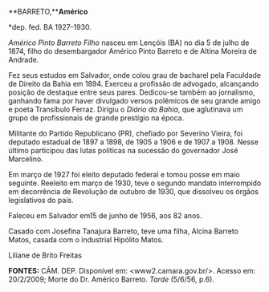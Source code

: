 **BARRETO,****Américo**

\*dep. fed. BA 1927-1930.

*Américo Pinto Barreto Filho* nasceu em Lençóis (BA) no dia 5 de julho
de 1874, filho do desembargador Américo Pinto Barreto e de Altina
Moreira de Andrade.

Fez seus estudos em Salvador, onde colou grau de bacharel pela Faculdade
de Direito da Bahia em 1894. Exerceu a profissão de advogado, alcançando
posição de destaque entre seus pares. Dedicou-se também ao jornalismo,
ganhando fama por haver divulgado versos polêmicos de seu grande amigo e
poeta Transíbulo Ferraz. Dirigiu o *Diário da Bahia*, que aglutinava um
grupo de profissionais de grande prestígio na época.

Militante do Partido Republicano (PR), chefiado por Severino Vieira, foi
deputado estadual de 1897 a 1898, de 1905 a 1906 e de 1907 a 1908. Nesse
último participou das lutas políticas na sucessão do governador José
Marcelino.

Em março de 1927 foi eleito deputado federal e tomou posse em maio
seguinte. Reeleito em março de 1930, teve o segundo mandato interrompido
em decorrência de Revolução de outubro de 1930, que dissolveu os órgãos
legislativos do país.

Faleceu em Salvador em15 de junho de 1956, aos 82 anos.

Casado com Josefina Tanajura Barreto, teve uma filha, Alcina Barreto
Matos, casada com o industrial Hipólito Matos.

Liliane de Brito Freitas

**FONTES:** CÂM. DEP. Disponível em: \<www2.camara.gov.br/\>. Acesso em:
20/2/2009; Morte do Dr. Américo Barreto. *Tarde* (5/6/56, p.6).
